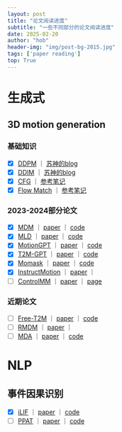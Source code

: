```yaml
---
layout: post
title: "论文阅读进度"
subtitle: "一些不同部分的论文阅读进度"
date: 2025-02-20
author: "hob"
header-img: "img/post-bg-2015.jpg"
tags: ['paper reading']
top: True
---
```

# 生成式
## 3D motion generation
### 基础知识
- [x] [DDPM](./read_paper/2025-02-17-motion-generation-DDPM.md) ｜ [苏神的blog](https://spaces.ac.cn/archives/9164)
- [x] [DDIM](./read_paper/2025-02-20-motion-generation-DDIM.md) ｜ [苏神的blog](https://spaces.ac.cn/archives/9181)
- [x] [CFG](./read_paper/2025-02-20-motion-generation-cfg.md) ｜ [参考笔记](https://zhuanlan.zhihu.com/p/703579064)
- [x] [Flow Match](./read_paper/2025-02-20-motion-generation-fm.md) ｜ [参考笔记](https://www.dongaigc.com/a/flow-matching-emerging-generative-model)

### 2023-2024部分论文
- [x] [MDM](./read_paper/) ｜ [paper](https://arxiv.org/abs/2209.14916) ｜ [code](https://github.com/GuyTevet/motion-diffusion-model)
- [x] [MLD]() ｜ [paper](https://arxiv.org/abs/2212.04048) ｜ [code](https://github.com/chenfengye/motion-latent-diffusion)
- [x] [MotionGPT]() ｜ [paper](https://arxiv.org/abs/2306.14795) ｜ [code](https://github.com/OpenMotionLab/MotionGPT)
- [x] [T2M-GPT]() ｜ [paper](https://arxiv.org/abs/2301.06052) ｜ [code](https://mael-zys.github.io/T2M-GPT/)
- [x] [Momask]() ｜ [paper](https://arxiv.org/abs/2312.00063) ｜ [code](https://github.com/EricGuo5513/momask-codes)
- [x] [InstructMotion]() ｜ [paper](https://arxiv.org/abs/2405.15541v1) ｜
- [ ] [ControlMM]() ｜ [paper](https://arxiv.org/abs/2410.10780) ｜ [page](https://exitudio.github.io/ControlMM-page/)

### 近期论文
- [ ] [Free-T2M]() ｜ [paper](https://arxiv.org/abs/2501.18232) ｜ [code](https://github.com/Hxxxz0/Free-T2m)
- [ ] [RMDM]() ｜ [paper](https://arxiv.org/abs/2501.19160) ｜
- [ ] [MDA]() ｜ [paper](https://arxiv.org/abs/2501.18729) ｜ [code](https://github.com/anthony-mendil/MoDiffAE)

# NLP
## 事件因果识别
- [x] [iLIF](https://ckwauwjtrt.feishu.cn/docx/XzcFdvSx1oEMMUxPizdcPTL0nvc) ｜ [paper](https://arxiv.org/abs/2405.20608) ｜ [code](https://github.com/LchengC/iLIF)
- [ ] [PPAT]() ｜ [paper](https://www.ijcai.org/proceedings/2023/0572.pdf) ｜ [code](https://github.com/HITsz-TMG/PPAT)